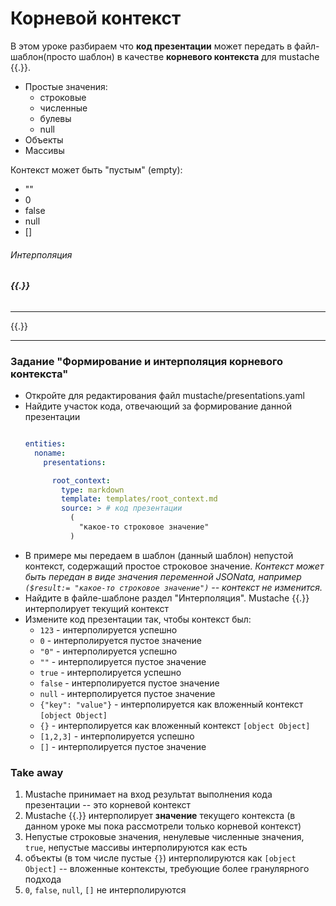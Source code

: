 # Корневой контекст

В этом уроке разбираем что **код презентации** может передать в файл-шаблон(просто шаблон) в качестве **корневого контекста** для mustache \{\{.\}\}.

- Простые значения:
  - строковые
  - численные
  - булевы
  - null
- Объекты
- Массивы

Контекст может быть "пустым" (empty):
 - \"\"
 - 0
 - false
 - null
 - []

 ###### Интерполяция 
 ###### **\{\{.\}\}**
 
---
{{.}}

---

### Задание "Формирование и интерполяция корневого контекста"

  * Откройте для редактирования файл mustache/presentations.yaml
  * Найдите участок кода, отвечающий за формирование данной презентации
    ```yaml

    entities:
      noname:
        presentations:

          root_context:
            type: markdown
            template: templates/root_context.md
            source: > # код презентации
              ( 
                "какое-то строковое значение"
              )
    ```
  * В примере мы передаем в шаблон (данный шаблон) непустой контекст, содержащий простое строковое значение.
  *Контекст может быть передан в виде значения переменной JSONata, например `($result:= "какое-то строковое значение")` -- контекст не изменится.*
  * Найдите в файле-шаблоне раздел "Интерполяция". Mustache \{\{.\}\} интерполирует текущий контекст
  * Измените код презентации так, чтобы контекст был:
    * `123` - интерполируется успешно
    * `0` -  интерполируется пустое значение
    * `"0"` -  интерполируется успешно
    * `""` -  интерполируется пустое значение
    * `true` - интерполируется успешно
    * `false` -  интерполируется пустое значение
    * `null` -  интерполируется пустое значение
    * `{"key": "value"}` - интерполируется как вложенный контекст `[object Object]`
    * `{}` - интерполируется как вложенный контекст `[object Object]`
    * `[1,2,3]` -  интерполируется успешно
    * `[]` -  интерполируется пустое значение


### Take away
1. Mustache принимает на вход результат выполнения кода презентации -- это корневой контекст
1. Mustache \{\{.\}\} интерполирует **значение** текущего контекста (в данном уроке мы пока рассмотрели только корневой контекст)
1. Непустые строковые значения, ненулевые численные значения, `true`, непустые массивы интерполируются как есть
1. объекты (в том числе пустые `{}`) интерполируются как `[object Object]` -- вложенные контексты, требующие более гранулярного подхода
1. `0`, `false`, `null`, `[]` не интерполируются


